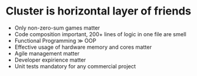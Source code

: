# Cluster is horizontal layer of friends
 
* Only non-zero-sum games matter 
* Code composition important, 200+ lines of logic in one file are smell
* Functional Programming ≫ OOP
* Effective usage of hardware memory and cores matter
* Agile management matter
* Developer expirience matter
* Unit tests mandatory for any commercial project
